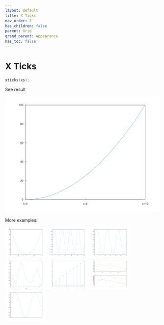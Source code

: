```yaml
---
layout: default
title: X Ticks
nav_order: 2
has_children: false
parent: Grid
grand_parent: Appearance
has_toc: false
---
```

# X Ticks

```cpp
xticks(xs);
```


See result

[![example_xticks_1](xticks/xticks_1.svg)](../https://github.com/alandefreitas/matplotplusplus/blob/master/examples/appearance/grid/xticks/xticks_1.cpp)

More examples:
    
[![example_xticks_2](xticks/xticks_2_thumb.png)](../https://github.com/alandefreitas/matplotplusplus/blob/master/examples/appearance/grid/xticks/xticks_2.cpp)  [![example_xticks_3](xticks/xticks_3_thumb.png)](../https://github.com/alandefreitas/matplotplusplus/blob/master/examples/appearance/grid/xticks/xticks_3.cpp)  [![example_xticks_4](xticks/xticks_4_thumb.png)](../https://github.com/alandefreitas/matplotplusplus/blob/master/examples/appearance/grid/xticks/xticks_4.cpp)  [![example_xticks_5](xticks/xticks_5_thumb.png)](../https://github.com/alandefreitas/matplotplusplus/blob/master/examples/appearance/grid/xticks/xticks_5.cpp)  [![example_xticks_6](xticks/xticks_6_thumb.png)](../https://github.com/alandefreitas/matplotplusplus/blob/master/examples/appearance/grid/xticks/xticks_6.cpp)  [![example_xticks_7](xticks/xticks_7_thumb.png)](../https://github.com/alandefreitas/matplotplusplus/blob/master/examples/appearance/grid/xticks/xticks_7.cpp)  [![example_xticks_8](xticks/xticks_8_thumb.png)](../https://github.com/alandefreitas/matplotplusplus/blob/master/examples/appearance/grid/xticks/xticks_8.cpp)

  


